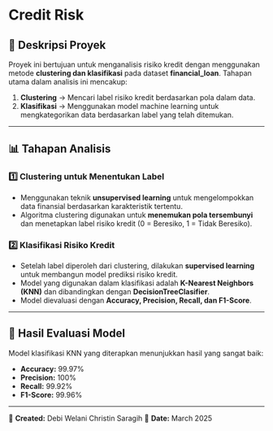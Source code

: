 # Credit Risk 

## 📌 Deskripsi Proyek
Proyek ini bertujuan untuk menganalisis risiko kredit dengan menggunakan metode **clustering dan klasifikasi** pada dataset **financial_loan**. Tahapan utama dalam analisis ini mencakup:

1. **Clustering** → Mencari label risiko kredit berdasarkan pola dalam data.
2. **Klasifikasi** → Menggunakan model machine learning untuk mengkategorikan data berdasarkan label yang telah ditemukan.

---

## 📊 Tahapan Analisis
### **1️⃣ Clustering untuk Menentukan Label**
- Menggunakan teknik **unsupervised learning** untuk mengelompokkan data finansial berdasarkan karakteristik tertentu.
- Algoritma clustering digunakan untuk **menemukan pola tersembunyi** dan menetapkan label risiko kredit (0 = Beresiko, 1 = Tidak Beresiko).

### **2️⃣ Klasifikasi Risiko Kredit**
- Setelah label diperoleh dari clustering, dilakukan **supervised learning** untuk membangun model prediksi risiko kredit.
- Model yang digunakan dalam klasifikasi adalah **K-Nearest Neighbors (KNN)** dan dibandingkan dengan **DecisionTreeClasifier**.
- Model dievaluasi dengan **Accuracy, Precision, Recall, dan F1-Score**.

---

## 🚀 Hasil Evaluasi Model
Model klasifikasi KNN yang diterapkan menunjukkan hasil yang sangat baik:
- **Accuracy:** 99.97%
- **Precision:** 100%
- **Recall:** 99.92%
- **F1-Score:** 99.96%

---


📌 **Created:** Debi Welani Christin Saragih 
📅 **Date:** March 2025
